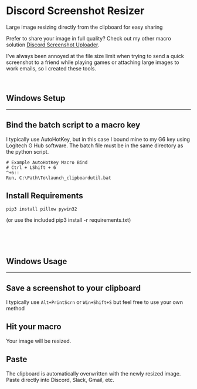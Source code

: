 # Discord Screenshot Resizer
Large image resizing directly from the clipboard for easy sharing

Prefer to share your image in full quality? Check out my other macro solution [Discord Screenshot Uploader](https://github.com/danetuso/discord-screenshot-uploader).

I've always been annoyed at the file size limit when trying to send a quick screenshot to a friend while playing games or attaching large images to work emails, so I created these tools.

&nbsp;

## Windows Setup
---
## Bind the batch script to a macro key
I typically use AutoHotKey, but in this case I bound mine to my G6 key using Logitech G Hub software. The batch file must be in the same directory as the python script.
```
# Example AutoHotKey Macro Bind
# Ctrl + LShift + 6
^+6::
Run, C:\Path\To\launch_clipboardutil.bat
```

## Install Requirements
    pip3 install pillow pywin32
(or use the included pip3 install -r requirements.txt)

&nbsp;

&nbsp;

## Windows Usage
---
## Save a screenshot to your clipboard
I typically use `Alt+PrintScrn` or `Win+Shift+S` but feel free to use your own method

## Hit your macro
Your image will be resized.

## Paste
The clipboard is automatically overwritten with the newly resized image. Paste directly into Discord, Slack, Gmail, etc.
